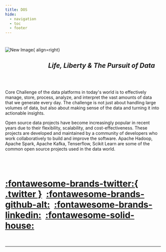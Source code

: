 ```yaml
---
title: DOS
hide:
  - navigation
  - toc
  - footer
---
```

#     

![New Image](https://images.unsplash.com/photo-1587334274328-64186a80aeee?ixlib=rb-4.0.3&ixid=MnwxMjA3fDB8MHxwaG90by1wYWdlfHx8fGVufDB8fHx8&auto=format&fit=crop&w=500&q=80){ align=right}   

## &nbsp; &nbsp; &nbsp; &nbsp; &nbsp; &nbsp; &nbsp; &nbsp; &nbsp; &nbsp; &nbsp; &nbsp; &nbsp; &nbsp; **_Life,  Liberty & The Pursuit of Data_**

&nbsp;  
&nbsp;
&nbsp; 

Core Challenge of the data platforms in today's world is to effectively manage, store, process, analyze, and interpret the vast amounts of data that we generate every day. The challenge is not just about handling large volumes of data, but also about making sense of the data and turning it into actionable insights.

Open source data projects have become increasingly popular in recent years due to their flexibility, scalability, and cost-effectiveness. These projects are developed and maintained by a community of developers who work collaboratively to build and improve the software. Apache Hadoop, Apache Spark, Apache Kafka, Tenserflow, Scikit Learn are some of the common open source projects used in the data world. 

&nbsp;  
&nbsp;
&nbsp; 



# [:fontawesome-brands-twitter:{ .twitter }](https://twitter.com/Iqbalkhattra85)&nbsp; [:fontawesome-brands-github-alt:](https://github.com/bot-netizen)&nbsp; [:fontawesome-brands-linkedin:](https://www.linkedin.com/in/iqbalsinghkhattra/)&nbsp; [:fontawesome-solid-house:](https://medium.com/@Iqbalkhattra85)

 
&nbsp;

--- 